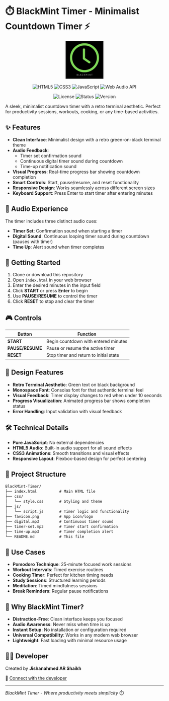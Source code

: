 # ⏱️ BlackMint Timer - Minimalist Countdown Timer ⚡

<p align="center">
  <img src="favicon.png" alt="BlackMint Timer Logo" width="120" height="120">
</p>

<p align="center">
  <img src="https://img.shields.io/badge/HTML5-E34F26?style=for-the-badge&logo=html5&logoColor=white" alt="HTML5">
  <img src="https://img.shields.io/badge/CSS3-1572B6?style=for-the-badge&logo=css3&logoColor=white" alt="CSS3">
  <img src="https://img.shields.io/badge/JavaScript-F7DF1E?style=for-the-badge&logo=javascript&logoColor=black" alt="JavaScript">
  <img src="https://img.shields.io/badge/Web_Audio_API-FF6B6B?style=for-the-badge&logo=html5&logoColor=white" alt="Web Audio API">
</p>

<p align="center">
  <img src="https://img.shields.io/badge/License-MIT-green.svg?style=for-the-badge" alt="License">
  <img src="https://img.shields.io/badge/Status-Active-brightgreen.svg?style=for-the-badge" alt="Status">
  <img src="https://img.shields.io/badge/Version-1.0.0-blue.svg?style=for-the-badge" alt="Version">
</p>

A sleek, minimalist countdown timer with a retro terminal aesthetic. Perfect for productivity sessions, workouts, cooking, or any time-based activities.

## ✨ Features

- **Clean Interface**: Minimalist design with a retro green-on-black terminal theme
- **Audio Feedback**:
  - Timer set confirmation sound
  - Continuous digital timer sound during countdown
  - Time-up notification sound
- **Visual Progress**: Real-time progress bar showing countdown completion
- **Smart Controls**: Start, pause/resume, and reset functionality
- **Responsive Design**: Works seamlessly across different screen sizes
- **Keyboard Support**: Press Enter to start timer after entering minutes

## 🎵 Audio Experience

The timer includes three distinct audio cues:

- **Timer Set**: Confirmation sound when starting a timer
- **Digital Sound**: Continuous looping timer sound during countdown (pauses with timer)
- **Time Up**: Alert sound when timer completes

## 🚀 Getting Started

1. Clone or download this repository
2. Open `index.html` in your web browser
3. Enter the desired minutes in the input field
4. Click **START** or press **Enter** to begin
5. Use **PAUSE**/**RESUME** to control the timer
6. Click **RESET** to stop and clear the timer

## 🎮 Controls

| Button | Function |
|--------|----------|
| **START** | Begin countdown with entered minutes |
| **PAUSE/RESUME** | Pause or resume the active timer |
| **RESET** | Stop timer and return to initial state |

## 🎨 Design Features

- **Retro Terminal Aesthetic**: Green text on black background
- **Monospace Font**: Consolas font for that authentic terminal feel
- **Visual Feedback**: Timer display changes to red when under 10 seconds
- **Progress Visualization**: Animated progress bar shows completion status
- **Error Handling**: Input validation with visual feedback

## 🛠️ Technical Details

- **Pure JavaScript**: No external dependencies
- **HTML5 Audio**: Built-in audio support for all sound effects
- **CSS3 Animations**: Smooth transitions and visual effects
- **Responsive Layout**: Flexbox-based design for perfect centering

## 📁 Project Structure

```
BlackMint-Timer/
├── index.html          # Main HTML file
├── css/
│   └── style.css       # Styling and theme
├── js/
│   └── script.js       # Timer logic and functionality
├── favicon.png         # App icon/logo
├── digital.mp3         # Continuous timer sound
├── timer-set.mp3       # Timer start confirmation
├── time-up.mp3         # Timer completion alert
└── README.md           # This file
```

## 🎯 Use Cases

- **Pomodoro Technique**: 25-minute focused work sessions
- **Workout Intervals**: Timed exercise routines
- **Cooking Timer**: Perfect for kitchen timing needs
- **Study Sessions**: Structured learning periods
- **Meditation**: Timed mindfulness sessions
- **Break Reminders**: Regular pause notifications

## 🌟 Why BlackMint Timer?

- **Distraction-Free**: Clean interface keeps you focused
- **Audio Awareness**: Never miss when time is up
- **Instant Setup**: No installation or configuration required
- **Universal Compatibility**: Works in any modern web browser
- **Lightweight**: Fast loading with minimal resource usage

## 👨‍💻 Developer

Created by **Jishanahmed AR Shaikh**

🔗 [Connect with the developer](https://linktr.ee/jishanahmedshaikh)

---

*BlackMint Timer - Where productivity meets simplicity* ⏱️
